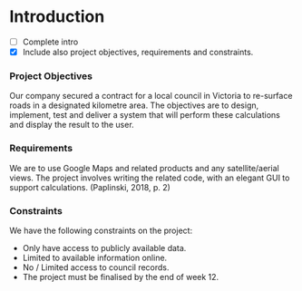 # Introduction

* [ ] Complete intro
* [x] Include also project objectives, requirements and constraints.

### Project Objectives

Our company secured a contract for a local council in Victoria to re-surface roads in a designated kilometre area. The objectives are to design, implement, test and deliver a system that will perform these calculations and display the result to the user.

### Requirements

We are to use Google Maps and related products and any satellite/aerial views. The project involves writing the related code, with an elegant GUI to support calculations. (Paplinski, 2018, p. 2)

### Constraints

We have the following constraints on the project:

* Only have access to publicly available data.
* Limited to available information online.
* No / Limited access to council records.
* The project must be finalised by the end of week 12.
